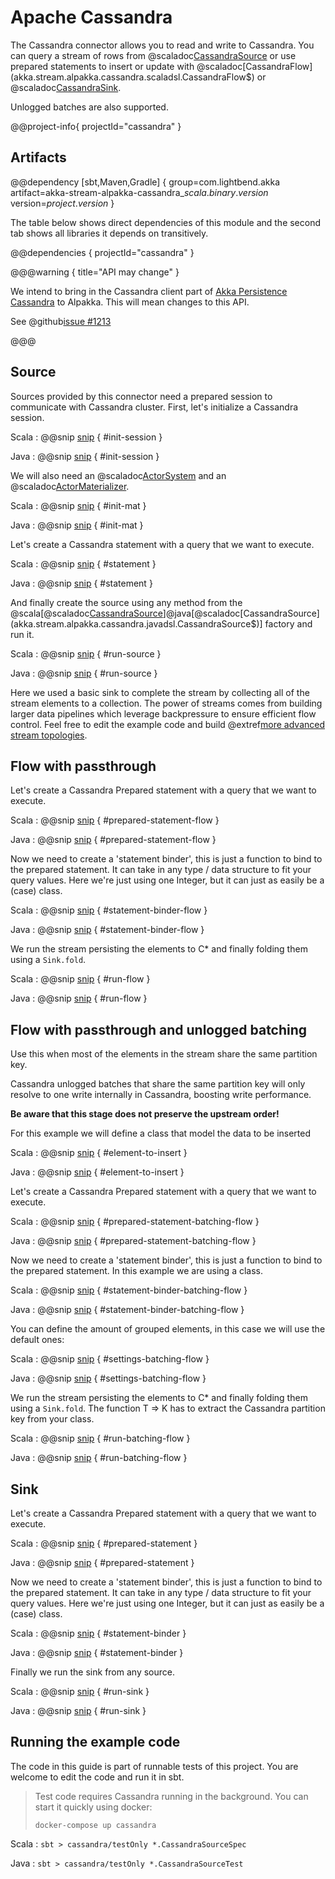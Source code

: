 # Apache Cassandra

The Cassandra connector allows you to read and write to Cassandra. You can query a stream of rows from @scaladoc[CassandraSource](akka.stream.alpakka.cassandra.scaladsl.CassandraSource$) or use prepared statements to insert or update with @scaladoc[CassandraFlow](akka.stream.alpakka.cassandra.scaladsl.CassandraFlow$) or @scaladoc[CassandraSink](akka.stream.alpakka.cassandra.scaladsl.CassandraSink$).

Unlogged batches are also supported. 

@@project-info{ projectId="cassandra" }

## Artifacts

@@dependency [sbt,Maven,Gradle] {
  group=com.lightbend.akka
  artifact=akka-stream-alpakka-cassandra_$scala.binary.version$
  version=$project.version$
}

The table below shows direct dependencies of this module and the second tab shows all libraries it depends on transitively.

@@dependencies { projectId="cassandra" }


@@@warning { title="API may change" }

We intend to bring in the Cassandra client part of [Akka Persistence Cassandra](https://github.com/akka/akka-persistence-cassandra/) to Alpakka. This will mean changes to this API.

See @github[issue #1213](#1213)

@@@

## Source

Sources provided by this connector need a prepared session to communicate with Cassandra cluster. First, let's initialize a Cassandra session.

Scala
: @@snip [snip](/cassandra/src/test/scala/docs/scaladsl/CassandraSourceSpec.scala) { #init-session }

Java
: @@snip [snip](/cassandra/src/test/java/docs/javadsl/CassandraSourceTest.java) { #init-session }

We will also need an @scaladoc[ActorSystem](akka.actor.ActorSystem) and an @scaladoc[ActorMaterializer](akka.stream.ActorMaterializer).

Scala
: @@snip [snip](/cassandra/src/test/scala/docs/scaladsl/CassandraSourceSpec.scala) { #init-mat }

Java
: @@snip [snip](/cassandra/src/test/java/docs/javadsl/CassandraSourceTest.java) { #init-mat }

Let's create a Cassandra statement with a query that we want to execute.

Scala
: @@snip [snip](/cassandra/src/test/scala/docs/scaladsl/CassandraSourceSpec.scala) { #statement }

Java
: @@snip [snip](/cassandra/src/test/java/docs/javadsl/CassandraSourceTest.java) { #statement }

And finally create the source using any method from the @scala[@scaladoc[CassandraSource](akka.stream.alpakka.cassandra.scaladsl.CassandraSource$)]@java[@scaladoc[CassandraSource](akka.stream.alpakka.cassandra.javadsl.CassandraSource$)] factory and run it.

Scala
: @@snip [snip](/cassandra/src/test/scala/docs/scaladsl/CassandraSourceSpec.scala) { #run-source }

Java
: @@snip [snip](/cassandra/src/test/java/docs/javadsl/CassandraSourceTest.java) { #run-source }

Here we used a basic sink to complete the stream by collecting all of the stream elements to a collection. The power of streams comes from building larger data pipelines which leverage backpressure to ensure efficient flow control. Feel free to edit the example code and build @extref[more advanced stream topologies](akka-docs:stream/stream-introduction.html).

## Flow with passthrough

Let's create a Cassandra Prepared statement with a query that we want to execute.

Scala
: @@snip [snip](/cassandra/src/test/scala/docs/scaladsl/CassandraSourceSpec.scala) { #prepared-statement-flow }

Java
: @@snip [snip](/cassandra/src/test/java/docs/javadsl/CassandraSourceTest.java) { #prepared-statement-flow }

Now we need to create a 'statement binder', this is just a function to bind to the prepared statement. It can take in any type / data structure to fit your query values. Here we're just using one Integer, but it can just as easily be a (case) class.

Scala
: @@snip [snip](/cassandra/src/test/scala/docs/scaladsl/CassandraSourceSpec.scala) { #statement-binder-flow }

Java
: @@snip [snip](/cassandra/src/test/java/docs/javadsl/CassandraSourceTest.java) { #statement-binder-flow }

We run the stream persisting the elements to C* and finally folding them using a ```Sink.fold```.

Scala
: @@snip [snip](/cassandra/src/test/scala/docs/scaladsl/CassandraSourceSpec.scala) { #run-flow }

Java
: @@snip [snip](/cassandra/src/test/java/docs/javadsl/CassandraSourceTest.java) { #run-flow }

## Flow with passthrough and unlogged batching

Use this when most of the elements in the stream share the same partition key. 

Cassandra unlogged batches that share the same partition key will only
resolve to one write internally in Cassandra, boosting write performance.

**Be aware that this stage does not preserve the upstream order!**

For this example we will define a class that model the data to be inserted

Scala
: @@snip [snip](/cassandra/src/test/scala/docs/scaladsl/CassandraSourceSpec.scala) { #element-to-insert }

Java
: @@snip [snip](/cassandra/src/test/java/docs/javadsl/CassandraSourceTest.java) { #element-to-insert }


Let's create a Cassandra Prepared statement with a query that we want to execute.

Scala
: @@snip [snip](/cassandra/src/test/scala/docs/scaladsl/CassandraSourceSpec.scala) { #prepared-statement-batching-flow }

Java
: @@snip [snip](/cassandra/src/test/java/docs/javadsl/CassandraSourceTest.java) { #prepared-statement-batching-flow }

Now we need to create a 'statement binder', this is just a function to bind to the prepared statement. In this example we are using a class.

Scala
: @@snip [snip](/cassandra/src/test/scala/docs/scaladsl/CassandraSourceSpec.scala) { #statement-binder-batching-flow }

Java
: @@snip [snip](/cassandra/src/test/java/docs/javadsl/CassandraSourceTest.java) { #statement-binder-batching-flow }

You can define the amount of grouped elements, in this case we will use the default ones:

Scala
: @@snip [snip](/cassandra/src/test/scala/docs/scaladsl/CassandraSourceSpec.scala) { #settings-batching-flow }

Java
: @@snip [snip](/cassandra/src/test/java/docs/javadsl/CassandraSourceTest.java) { #settings-batching-flow }


We run the stream persisting the elements to C* and finally folding them using a ```Sink.fold```. The function T => K has to extract the Cassandra partition key from your class.

Scala
: @@snip [snip](/cassandra/src/test/scala/docs/scaladsl/CassandraSourceSpec.scala) { #run-batching-flow }

Java
: @@snip [snip](/cassandra/src/test/java/docs/javadsl/CassandraSourceTest.java) { #run-batching-flow }


## Sink

Let's create a Cassandra Prepared statement with a query that we want to execute.

Scala
: @@snip [snip](/cassandra/src/test/scala/docs/scaladsl/CassandraSourceSpec.scala) { #prepared-statement }

Java
: @@snip [snip](/cassandra/src/test/java/docs/javadsl/CassandraSourceTest.java) { #prepared-statement }

Now we need to create a 'statement binder', this is just a function to bind to the prepared statement. It can take in any type / data structure to fit your query values. Here we're just using one Integer, but it can just as easily be a (case) class.

Scala
: @@snip [snip](/cassandra/src/test/scala/docs/scaladsl/CassandraSourceSpec.scala) { #statement-binder }

Java
: @@snip [snip](/cassandra/src/test/java/docs/javadsl/CassandraSourceTest.java) { #statement-binder }

Finally we run the sink from any source.

Scala
: @@snip [snip](/cassandra/src/test/scala/docs/scaladsl/CassandraSourceSpec.scala) { #run-sink }

Java
: @@snip [snip](/cassandra/src/test/java/docs/javadsl/CassandraSourceTest.java) { #run-sink }


## Running the example code

The code in this guide is part of runnable tests of this project. You are welcome to edit the code and run it in sbt.

> Test code requires Cassandra running in the background. You can start it quickly using docker:
>
> `docker-compose up cassandra`

Scala
:   ```
    sbt
    > cassandra/testOnly *.CassandraSourceSpec
    ```

Java
:   ```
    sbt
    > cassandra/testOnly *.CassandraSourceTest
    ```
